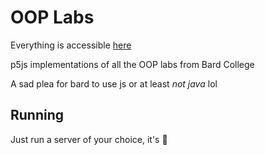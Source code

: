 # OOP Labs

Everything is accessible [here](https://oop.colehollant.com/)

p5js implementations of all the OOP labs from Bard College 

A sad plea for bard to use js or at least *not java* lol

## Running

Just run a server of your choice, it's 🍦